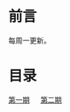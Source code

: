 # 前言

每周一更新。

# 目录

[第一期](/周刊/第一期.md) &emsp; [第二期](周刊/第二期.md)

</br>
</br>
</br>
</br>
</br>
</br>

</br>
</br>
</br>
</br>
</br>
</br>

</br>
</br>
</br>
</br>
</br>
</br>